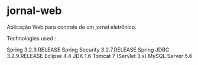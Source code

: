 # jornal-web
Aplicação Web para controle de um jornal eletrônico.

Technologies used :

Spring 3.2.9.RELEASE
Spring Security 3.2.7.RELEASE
Spring JDBC 3.2.9.RELEASE
Eclipse 4.4
JDK 1.6
Tomcat 7 (Servlet 3.x)
MySQL Server 5.6

